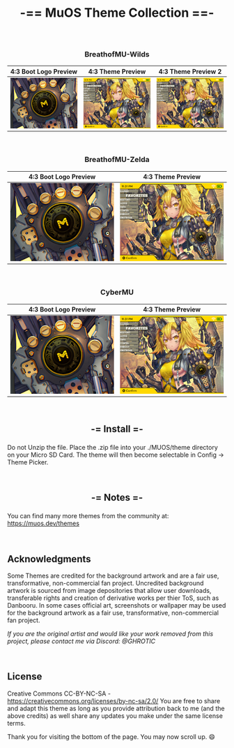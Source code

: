 # **<p align=center>-== MuOS Theme Collection ==-</p>**

<br>

<div align=center>

  ### **<p align=center>BreathofMU-Wilds</p>**
  
  | 4:3 Boot Logo Preview | 4:3 Theme Preview | 4:3 Theme Preview 2 |
  | -- | -- | -- |
  | ![4:3 Boot Logo](https://github.com/GHROTIC/muos-theme-cybermu/blob/main/assets/preview/Boot.png) | ![4:3 Preview](https://github.com/GHROTIC/muos-theme-cybermu/blob/main/assets/preview/CyberMU.png) | ![4:3 Preview](https://github.com/GHROTIC/muos-theme-cybermu/blob/main/assets/preview/CyberMU.png) |

</div>

<br>

<div align=center>

  ### **<p align=center>BreathofMU-Zelda</p>**
  
  | 4:3 Boot Logo Preview | 4:3 Theme Preview |
  | -- | -- |
  | ![4:3 Boot Logo](https://github.com/GHROTIC/muos-theme-cybermu/blob/main/assets/preview/Boot.png) | ![4:3 Preview](https://github.com/GHROTIC/muos-theme-cybermu/blob/main/assets/preview/CyberMU.png) |

</div>

<br>

<div align=center>

  ### **<p align=center>CyberMU</p>**
  
  | 4:3 Boot Logo Preview | 4:3 Theme Preview |
  | -- | -- |
  | ![4:3 Boot Logo](https://github.com/GHROTIC/muos-theme-cybermu/blob/main/assets/preview/Boot.png) | ![4:3 Preview](https://github.com/GHROTIC/muos-theme-cybermu/blob/main/assets/preview/CyberMU.png) |

</div>

<br>

## **<p align=center>-= Install =-</p>**

Do not Unzip the file. Place the .zip file into your ./MUOS/theme directory on your Micro SD Card. The theme will then become selectable in Config -> Theme Picker.

<br>

## **<p align=center>-= Notes =-</p>**

You can find many more themes from the community at: https://muos.dev/themes

<br>

## **Acknowledgments**
Some Themes are credited for the background artwork and are a fair use, transformative, non-commercial fan project. Uncredited background artwork is sourced from image depositories that allow user downloads, transferable rights and creation of derivative works per thier ToS, such as Danbooru. In some cases official art, screenshots or wallpaper may be used for the background artwork as a fair use, transformative, non-commercial fan project.

*If you are the original artist and would like your work removed from this project, please contact me via Discord: @GHROTIC*

<br>

## **License**

Creative Commons CC-BY-NC-SA - https://creativecommons.org/licenses/by-nc-sa/2.0/ You are free to share and adapt this theme as long as you provide attribution back to me (and the above credits) as well share any updates you make under the same license terms.

Thank you for visiting the bottom of the page. You may now scroll up. 😄
